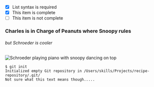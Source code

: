 - [x] List syntax is required
- [x] This item is complete
- [ ] This item is not complete
### Charles is in Charge of Peanuts where Snoopy rules
###### but Schroeder is cooler
![Schroeder playing piano with snoopy dancing on top](https://pbs.twimg.com/media/ET9iAlcWkAAt0R1?format=png&name=small)
```
$ git init
Initialized empty Git repository in /Users/skills/Projects/recipe-repository/.git/
Not sure what this text means though.....
```
